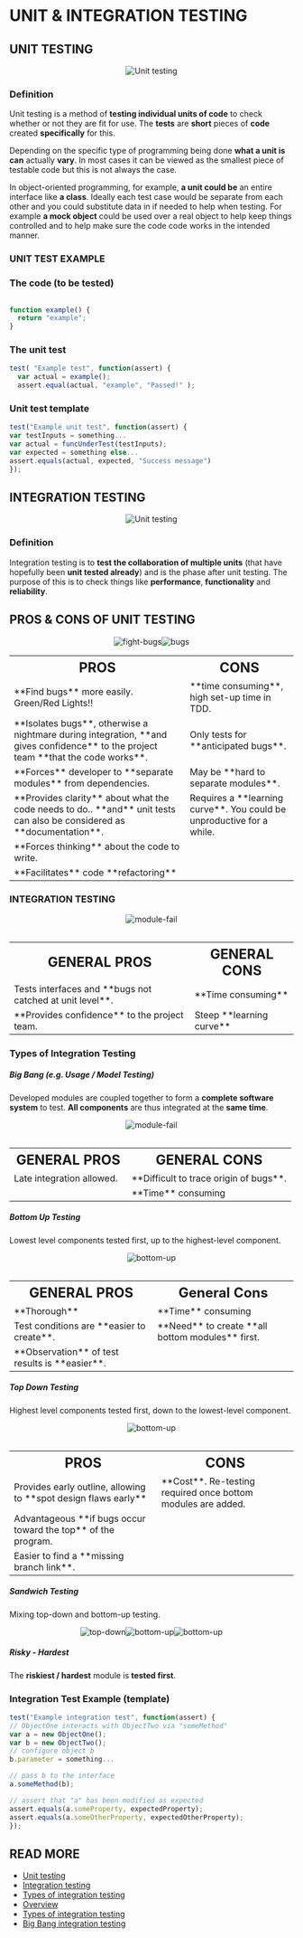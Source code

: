 # UNIT & INTEGRATION TESTING
## UNIT TESTING
<p align="center"><img src="assets/unit-test.jpg" alt="Unit testing" /></p>

### Definition
Unit testing is a method of **testing individual units of code** to check whether or not they are fit for use. The **tests** are **short** pieces of **code** created **specifically** for this.

Depending on the specific type of programming being done **what a unit is can** actually **vary**. In most cases it can be viewed as the smallest piece of testable code but this is not always the case.

In object-oriented programming, for example, **a unit could be** an entire interface like **a class**. Ideally each test case would be separate from each other and you could substitute data in if needed to help when testing. For example **a mock object** could be used over a real object to help keep things controlled and to help make sure the code code works in the intended manner.

### UNIT TEST EXAMPLE
### The code (to be tested)
````javascript

function example() {
  return "example";
}
````
### The unit test

````javascript
test( "Example test", function(assert) {
  var actual = example();
  assert.equal(actual, "example", "Passed!" );
  ````

### Unit test template
````javascript
test("Example unit test", function(assert) {
var testInputs = something...
var actual = funcUnderTest(testInputs);
var expected = something else...
assert.equals(actual, expected, "Success message")
});
````


## INTEGRATION TESTING

<p align="center"><img src="assets/integration-test.jpg" alt="Unit testing"/></p>

### Definition
Integration testing is to **test the collaboration of multiple units** (that have hopefully been **unit tested already**) and is the phase after unit testing. The purpose of this is to check things like **performance**, **functionality** and **reliability**.

## PROS & CONS OF UNIT TESTING

<p align="center"><img src="assets/fight-bugs.jpg" alt="fight-bugs"/ style="size=20%"><img src="assets/bugs.jpg" alt="bugs" style="size=20%"/></p>

<table align="center">
    <th style="font-size:24">PROS</th>
    <th style="font-size:24">CONS</th>
    <tr>
        <td>**Find bugs** more easily. <span style="color='green';font-weight='bold'">Green</span>/<span style="color='green';font-weight='bold'">Red Lights!!</span></td>
        <td> **time consuming**, high set-up time in TDD.</td>
    </tr>
    <tr>
        <td>**Isolates bugs**, otherwise a nightmare during integration, **and gives confidence** to the project team **that the code works**.</td>
        <td>Only tests for **anticipated bugs**.</td>
    </tr>
    <tr>
        <td>**Forces** developer to **separate modules** from dependencies.</td>
        <td>May be **hard to separate modules**.</td>
    </tr>
    <tr>
        <td>**Provides clarity** about what the code needs to do.. **and** unit tests can also be considered as **documentation**.</td>
        <td>Requires a **learning curve**. You could be unproductive for a while.</td>
    </tr>
    <tr>
        <td>**Forces thinking** about the code to write.</td>
        <td style="border-bottom=none"></td>
    </tr>
    <tr>
        <td>**Facilitates** code **refactoring**</td>
        <td style="border-top=none"></td>
    </tr>
<table>


### INTEGRATION TESTING

<p align="center"><img src="assets/module-fail.jpg" alt="module-fail"></p>

<table align="center">
    <th style="font-size:24;color='green';">GENERAL PROS</th>
    <th style="font-size:24";color='red';>GENERAL CONS</th>
    <tr>
        <td>Tests interfaces and **bugs not catched at unit level**.</td>
        <td>**Time consuming**</td>
    </tr>
    <tr>
        <td>**Provides confidence** to the project team.</td>
        <td>Steep **learning curve**</td>
    </tr>
<table>

### Types of Integration Testing

##### Big Bang (e.g. Usage / Model Testing)
Developed modules are coupled together to form a **complete software system** to test.
**All components** are thus integrated at the **same time**.
<p align="center"><img src="assets/big-bang.jpg" alt="module-fail"></p>

<table align="center">
    <th style="font-size:24;color='green';">GENERAL PROS</th>
    <th style="font-size:24";color='red';>GENERAL CONS</th>
    <tr>
        <td> Late integration allowed.</td>
        <td> **Difficult to trace origin of bugs**.</td>
    </tr>
    <tr>
        <td></td>
        <td>**Time** consuming</td>
    </tr>
<table>

##### Bottom Up Testing
Lowest level components tested first, up to the highest-level component.
<p align ="center"><img src="assets/pyramid.jpg" alt="bottom-up"/></p>

<table align="center">
    <th style="font-size:24;color='green';">GENERAL PROS</th>
    <th style="font-size:24";color='red';>General Cons</th>
    <tr>
        <td>**Thorough**</td>
        <td>**Time** consuming</td>
    </tr>
    <tr>
        <td>Test conditions are **easier to create**.</td>
        <td>**Need** to create **all bottom modules** first.</td>
    </tr>
    <tr>
        <td>**Observation** of test results is **easier**.</td>
        <td></td>
    </tr>
<table>

##### Top Down Testing
Highest level components tested first, down to the lowest-level component.
<p align ="center"><img src="assets/pyramid2.jpg" alt="bottom-up"/></p>

<table align="center">
    <th style="font-size:24;color='green';">PROS</th>
    <th style="font-size:24";color='red';> CONS</th>
    <tr>
        <td>Provides early outline, allowing to **spot design flaws early**</td>
        <td>**Cost**. Re-testing required once bottom modules are added.</td>
    </tr>
    <tr>
        <td>Advantageous **if bugs occur toward the top** of the program.</td>
        <td></td>
    </tr>
    <tr>
        <td>Easier to find a **missing branch link**.</td>
        <td></td>
    </tr>
<table>

##### Sandwich Testing
Mixing top-down and bottom-up testing.
<p align ="center"><img src="assets/pyramid2.jpg" alt="top-down"/><img src="assets/sandwich.jpg" alt="bottom-up"/><img src="assets/pyramid.jpg" alt="bottom-up"/></p>

##### Risky - Hardest
The **riskiest / hardest** module is **tested first**.

### Integration Test Example (template)
````javascript
test("Example integration test", function(assert) {
// ObjectOne interacts with ObjectTwo via "someMethod"
var a = new ObjectOne();
var b = new ObjectTwo();
// configure object b
b.parameter = something...

// pass b to the interface
a.someMethod(b);

// assert that "a" has been modified as expected
assert.equals(a.someProperty, expectedProperty);
assert.equals(a.someOtherProperty, expectedOtherProperty);
});
````

## READ MORE
* [Unit testing](https://en.wikipedia.org/wiki/Unit_testing)
* [Integration testing](https://en.wikipedia.org/wiki/Integration_testing)
* [Types of integration testing](http://www.softwaretestingstuff.com/2007/10/top-down-testing-vs-bottom-up-testing.html)
* <a href="https://msdn.microsoft.com/en-us/library/aa292128(v=vs.71).aspx">Overview</a>
* [Types of integration testing](http://www.cs.nuim.ie/~fying/PDF/slidescs265.pdf)
* [Big Bang integration testing](http://istqbexamcertification.com/what-is-big-bang-integration-testing/)
